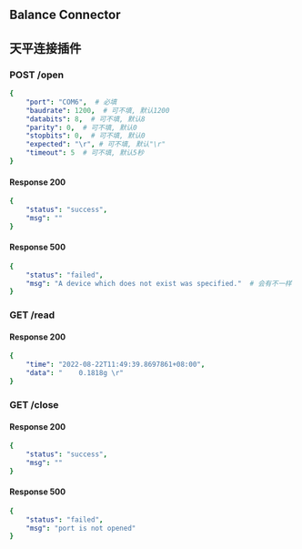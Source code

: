 ## Balance Connector
## 天平连接插件


### POST /open 
```yaml
{
    "port": "COM6",  # 必填
    "baudrate": 1200,  # 可不填, 默认1200
    "databits": 8,  # 可不填, 默认8
    "parity": 0,  # 可不填, 默认0
    "stopbits": 0,  # 可不填, 默认0
    "expected": "\r", # 可不填, 默认"\r"
    "timeout": 5  # 可不填, 默认5秒
}
```
#### Response 200
```yaml
{
    "status": "success",
    "msg": ""
}
```
#### Response 500
```yaml
{
    "status": "failed",
    "msg": "A device which does not exist was specified."  # 会有不一样
}
```

### GET /read
#### Response 200
```yaml
{
    "time": "2022-08-22T11:49:39.8697861+08:00",
    "data": "    0.1818g \r"
}
```

### GET /close
#### Response 200
```yaml
{
    "status": "success",
    "msg": ""
}
```
#### Response 500
```yaml
{
    "status": "failed",
    "msg": "port is not opened"
}
```
